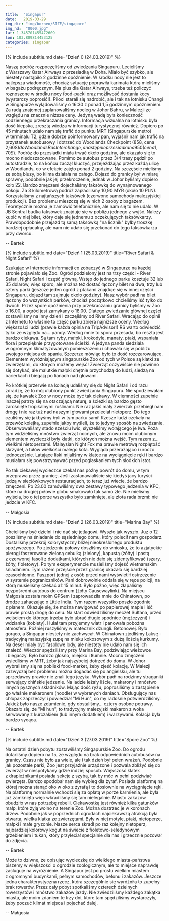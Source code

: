 ```yaml
---

title:  "Singapur"
date:   2019-03-29
img_dir: "img/borneo/SIZE/singapore"
img_hd:  "0000.jpg"
lat: 1.345701455472609
lon: 103.809814453125
categories: singapur
---
```


{% include subtitle.md date="Dzień 0 (24.03.2019)" %}

Naszą podróż rozpoczęliśmy od zwiedzania Singapuru.
Lecieliśmy z&nbsp;Warszawy Qatar Airways z&nbsp;przesiadką w&nbsp;Doha.
Miało być szybko, ale niestety nastąpiło 2 godzinne opóźnienie.
W środku nocy nie jest to najlepsza wiadomość, chociaż sytuację poprawiła karimata
którą mieliśmy w&nbsp;bagażu podręcznym.
Na plus dla Qatar Airways, trzeba też policzyć roznoszone w&nbsp;środku nocy food-packi
oraz możliwość dostania kocy (wystarczy poprosić!).
Piloci starali się nadrobić, ale i&nbsp;tak na lotnisku Changi w&nbsp;Singapurze wylądowaliśmy
o 16:30 z&nbsp;ponad 1,5 godzinnym opóźnieniem.
Za radą znajomej zaplanowaliśmy nocleg w&nbsp;Johor Bahru, w&nbsp;Malezji ze względu na znacznie niższe ceny.
Jedyną wadą była konieczność codziennego przekraczania granicy.
Informacja wizualna na lotnisku była dość kiepska, zresztą wiedza w&nbsp;informacji
turystycznej również. Dopiero po 45 minutach udało nam się trafić do punktu
MRT (Singapurskie metro) w&nbsp;terminalu T2, gdzie dobrze poinformowany pan, wyjaśnił nam jak trafić na przystanek
autobusowy i&nbsp;dotrzeć do Woodlands Checkpoint (858, cena 2,60S$) do Woodlands Bus Interchange, a
następnie przesiadka na 950 (cena 1,70S$). Podróż do przesiadki miała trwać około godziny, ale okazało
się to mocno niedoszacowane. Pomimo że autobus przez 3/4 trasy pędził po autostradzie,
to na końcu zaczął kluczyć, przejeżdżając przez każdą ulicę w&nbsp;Woodlands, co w&nbsp;efekcie zajęło ponad 2 godziny.
Na szczęście mieliśmy ze sobą bluzy, bo klima działała na całego.
Dojazd do granicy był w&nbsp;miarę sprawny, podobnie jak jej przekroczenie, jednak w&nbsp;Johor byliśmy dopiero koło 22.
Bardzo zmęczeni dojechaliśmy taksówką do wynajmowanego pokoju.
Za 3 kilometrową podróż zapłaciliśmy 10,90 MYR (około 10 PLN).
Korzystaliśmy z&nbsp;najtańszych taksówek (czerwone samochody malezyjskiej produkcji).
Bez problemu mieszczą się w&nbsp;nich 2 osoby z&nbsp;bagażem. Teoretycznie można je zamówić telefonicznie,
ale nam się to nie udało. W JB Sentral budka taksówek znajduje się w&nbsp;pobliżu jednego z&nbsp;wyjść.
Należy kupić w&nbsp;niej bilet, który daje się jednemu z&nbsp;oczekujących taksówkarzy.
Prawdopodobnie przejazd tą samą taksówką "na licznik" byłby troszkę bardziej opłacalny, ale nam nie udało się
przekonać do tego taksówkarza przy dworcu.

-- Bartek


{% include subtitle.md date="Dzień 1 (25.03.2019)" title="River Safari & Night Safari" %}

Szukając w&nbsp;Internecie informacji co zobaczyć w&nbsp;Singapurze na każdej stronie pojawiało się Zoo.
Ogród podzielony jest na trzy części - River Safari, Night Safari i&nbsp;część główną. Wstęp do jednego parku kosztuje 32 lub 35 dolarów, więc sporo, ale można też dostać łączony bilet na dwa, trzy lub cztery parki (jeszcze jeden ogród z&nbsp;ptakami znajduje się w&nbsp;innej części Singapuru, dojazd tam zajmuje około godziny). Nasz wybór padł na bilet łączony do wszystkich parków, chociaż początkowo chcieliśmy iść tylko do dwóch. Przez spore opóźnienia przy przekraczaniu granicy byliśmy w&nbsp;Zoo o&nbsp;16.00, a&nbsp;ogród jest zamykany o&nbsp;18.00. Dlatego zwiedzanie głównej części zostawiliśmy na inny dzień i&nbsp;zaczęliśmy od River Safari. Wracając do opinii z&nbsp;Internetu to właśnie ta część parku zbiera najniższe oceny. Według większości ludzi (prawie każda opinia na TripAdvisor!) RS warto odwiedzić tylko ze względu na... pandy. Według mnie to spora przesada, bo reszta jest bardzo ciekawa. Są tam ryby, małpki, krokodyle, manaty, ptaki, wspaniała flora i&nbsp;przepięknie przygotowane ścieżki. A jedyna panda siedziała w&nbsp;ogromnym klimatyzowanym pomieszczeniu i&nbsp;chowała się w&nbsp;pobliżu swojego miejsca do spania. Szczerze mówiąc było to dość rozczarowujące. Elementem wyróżniającym singapurskie Zoo od tych w&nbsp;Polsce są klatki ze zwierzętami, do których możemy wejść! Zwierząt oczywiście nie powinno się dotykać, ale malutkie małpki chętnie przychodzą do ludzi, siedzą na barierkach i&nbsp;biegają po lianach nad głowami.

Po krótkiej przerwie na kolację udaliśmy się do Night Safari i&nbsp;od razu zdradzę, że to mój ulubiony punkt zwiedzania Singapuru. Nie spodziewałam się, że kawałek Zoo w&nbsp;nocy może być tak ciekawy. W ciemności zupełnie inaczej patrzy się na otaczającą naturę, a&nbsp;ścieżki są bardzo gęsto zarośnięte tropikalnymi roślinami. Nie raz jakiś mały zwierzak przebiegł nam drogę i&nbsp;nie raz tuż nad naszymi głowami przeleciał nietoperz. Do tego czuliśmy się jakbyśmy byli w&nbsp;tym parku sami! Rzesze ludzi czekały na przewóz kolejką, zupełnie jakby myśleli, że to jedyny sposób na zwiedzanie. Obserwowaliśmy stado sześciu lwic, słyszeliśmy wołającego je lwa. Poza tym widzieliśmy mnóstwo zwierząt nocnych, ale znowu moim ulubionym elementem wycieczki były klatki, do których można wejść. Tym razem z... wielkimi nietoperzami. Malaysian Night Fox ma prawie metrową rozpiętość skrzydeł, a&nbsp;tułów wielkości małego kota. Wygląda przerażająco i&nbsp;uroczo jednocześnie. Latające liski mijaliśmy w&nbsp;klatce na wyciągnięcie ręki i&nbsp;bardzo musiałam się powstrzymywać przed pogłaskaniem tych słodkich istot.

Po tak ciekawej wycieczce czekał nas późny powrót do domu, w&nbsp;tym przeprawa przez granicę. Jeśli zastanawialiście się kiedyś jacy turyści jedzą w&nbsp;sieciówkowych restauracjach, to teraz już wiecie, że bardzo zmęczeni. Po 23.00 zamówiliśmy dwa zestawy typowego jedzenia w&nbsp;KFC, które na drugiej połowie globu smakowało tak samo źle. Nie mieliśmy wyjścia, bo o&nbsp;tej porze wszystko było zamknięte, ale złota rada brzmi: nie jedzcie w&nbsp;KFC.
 
-- Małgosia


{% include subtitle.md date="Dzień 2 (26.03.2019)" title="Marina Bay" %}

Chcieliśmy być dzielni i&nbsp;nie dać się jetlagowi. Wyszło jak wyszło.
Już o&nbsp;12 poszliśmy na śniadanie do sąsiedniego domu, który polecił nam gospodarz.
Dostaliśmy przekrój kolorystyczny bliżej nieokreślonego produktu spożywczego.
Po zjedzeniu połowy doszliśmy do wniosku, że to azjatyckie pierogi faszerowane zieloną cebulką (zielony), kapustą (żółty) i&nbsp;pastą z&nbsp;czerwonej fasoli z&nbsp;dodatkami, których nie dało się zidentyfikować (szary, żółty, fioletowy).
Po tym eksperymencie musieliśmy dojeść wietnamskim śniadaniem.
Tym razem przejście przez granicę okazało się bardziej czasochłonne.
Paszport jednej z&nbsp;osób przed nami wyświetlił ostrzeżenie w&nbsp;systemie pograniczników.
Pani dobrowolnie oddała się w&nbsp;ręce policji, na którą musieliśmy czekać aż 15 minut.
Było późno, więc złapaliśmy bezpośredni autobus do centrum (żółty Causewaylink).
Na miejscu Małgosia została moim GPSem i&nbsp;zaprowadziła mnie do Chinatown, po drodze
zahaczając o&nbsp;Little India. Tym razem wszystko poszło zgodnie z&nbsp;planem. Okazuje się, że można nawigować
po papierowej mapie i&nbsp;iść prawie prostą drogę do celu.
Na start odwiedziliśmy meczet Sułtana, przed wejściem do którego trzeba było ubrać długie spódnice (mężczyźni) i
wdzianka (kobiety). Hulał tam przyjemny wiatr i&nbsp;panowała pobożna atmosfera.
Później ruszyliśmy w&nbsp;matecznik dżungli. Betonowej.
Było gorąco, a&nbsp;Singapur niestety nie zachwycał.
W Chinatown zjedliśmy Laksę - tradycyjną malezyjską zupę na mleku kokosowym z&nbsp;dużą ilością kurkumy.
Na deser miały być fasolowe lody, ale niestety nie udało nam się ich znaleźć.
Wieczór spędziliśmy przy Marina Bay, podziwiając wieżowce i&nbsp;biegaczy.
Było bardzo głośno, miejsko i&nbsp;tłumnie.
Mocno zmęczeni wsiedliśmy w&nbsp;MRT, żeby jak najszybciej dotrzeć do domu.
W Johor wybraliśmy się na pobliski food-market, żeby zjeść kolację.
W Malezji zazwyczaj bez problemu można dogadać się po angielsku, ale tu sprzedawcy prawie nie znali tego języka.
Wybór padł na rodzinny straganiki serwujący chińskie jedzenie.
Na ladzie leżały liście, makarony i&nbsp;mnóstwo innych pysznych składników.
Mając dość ryżu, poprosiliśmy o&nbsp;zastąpienie go właśnie makaronem (noodle) w&nbsp;wybranych daniach.
Obsługujący nas chłopak zaprzeczył i&nbsp;powiedział "Mi Hun", co my radośnie potwierdziliśmy.
Jakież było nasze zdumienie, gdy dostaliśmy... cztery osobne potrawy.
Okazało się, że "Mi hun", to tradycyjny malezyjski makaron z&nbsp;woka serwowany z&nbsp;kurczakiem (lub innym dodatkiem) i&nbsp;warzywami.
Kolacja była bardzo sycąca.

-- Bartek


{% include subtitle.md date="Dzień 3 (27.03.2019)" title="Spore Zoo" %}

Na ostatni dzień pobytu zostawiliśmy Singapurskie Zoo.
Do ogrodu dotarliśmy dopiero na 15, ze względu na brak odpowiednich autobusów na granicy.
Czasu nie było za wiele, ale i&nbsp;tak dzień był pełen wrażeń.
Podobnie jak pozostałe parki, Zoo jest przyjaźnie urządzone i&nbsp;pozwala zbliżyć się do zwierząt w&nbsp;niespotykany gdzie
indziej sposób.
Większość klatek z&nbsp;drapieżnikami posiada sekcje z&nbsp;szybą, tak by móc w&nbsp;pełni podziwiać zwierzęta.
Bardzo spodobał nam się wybieg dla żyraf. Posiada platformę na której można stanąć oko w&nbsp;oko z&nbsp;żyrafą i&nbsp;to dosłownie na
wyciągnięcie ręki. Na platformę normalnie wchodzi się za opłatą w&nbsp;porze karmienia, ale była już zamknięta więc
wkradliśmy się tam nielegalnie. Miasto zakazów obudziło w&nbsp;nas potrzebę rebelii.
Ciekawostką jest również kilka gatunków małp, które żyją wolno na terenie Zoo.
Można dostrzec je w&nbsp;koronach drzew.
Podobnie jak w&nbsp;poprzednich ogrodach najciekawszą atrakcją była otwarta, wielka klatka ze zwierzętami. Były w&nbsp;niej motyle, ptaki, nietoperze, małpki i&nbsp;małe gryzonie. Nasze serca skradł po raz kolejny nietoperz, najbardziej kolorowy kogut na świecie z&nbsp;fioletowo-seledynowym grzebieniem i&nbsp;tukan, który przyleciał specjalnie dla nas i&nbsp;grzecznie pozował do zdjęcia.

-- Bartek



Może to dziwne, że opisując wycieczkę do wielkiego miasta-państwa piszemy w&nbsp;większości o&nbsp;ogrodzie zoologicznym, ale to miejsce naprawdę zasługuje na wyróżnienie. A Singapur jest po prostu wielkim miastem z&nbsp;ogromnymi budynkami, pełnym samochodów, betonu i&nbsp;zakazów. Jeszcze jedna charakterystyczna rzecz, która szczególnie się wyróżniła to zupełny brak rowerów. Przez cały pobyt spotkaliśmy czterech dzielnych rowerzystów i&nbsp;mnóstwo zakazów jazdy. Nie zwiedziliśmy każdego zakątka miasta, ale moim zdaniem te trzy dni, które tam spędziliśmy wystarczyły, żeby poczuć klimat miejsca i&nbsp;pojechać dalej.

-- Małgosia





